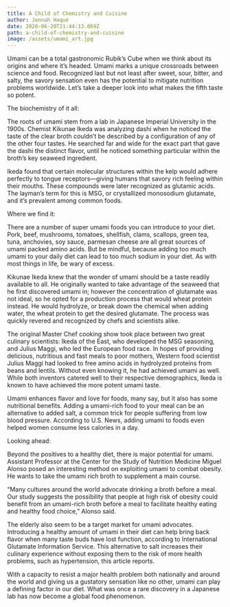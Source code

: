 ```yaml
---
title: A Child of Chemistry and Cuisine
author: Jennah Haque
date: 2020-06-20T21:44:13.069Z
path: a-child-of-chemistry-and-cuisine
image: /assets/umami_art.jpg
---
```

Umami can be a total gastronomic Rubik’s Cube when we think about its origins and where it’s headed. Umami marks a unique crossroads between science and food. Recognized last but not least after sweet, sour, bitter, and salty, the savory sensation even has the potential to mitigate nutrition problems worldwide. Let’s take a deeper look into what makes the fifth taste so potent.

The biochemistry of it all:

The roots of umami stem from a lab in Japanese Imperial University in the 1900s. Chemist Kikunae Ikeda was analyzing dashi when he noticed the taste of the clear broth couldn’t be described by a configuration of any of the other four tastes. He searched far and wide for the exact part that gave the dashi the distinct flavor, until he noticed something particular within the broth’s key seaweed ingredient.

Ikeda found that certain molecular structures within the kelp would adhere perfectly to tongue receptors—giving humans that savory rich feeling within their mouths. These compounds were later recognized as glutamic acids. The layman’s term for this is MSG, or crystallized monosodium glutamate, and it’s prevalent among common foods.

Where we find it:

There are a number of super umami foods you can introduce to your diet. Pork, beef, mushrooms, tomatoes, shellfish, clams, scallops, green tea, tuna, anchovies, soy sauce, parmesan cheese are all great sources of umami packed amino acids. But be mindful, because adding too much umami to your daily diet can lead to too much sodium in your diet. As with most things in life, be wary of excess.

Kikunae Ikeda knew that the wonder of umami should be a taste readily available to all. He originally wanted to take advantage of the seaweed that he first discovered umami in; however the concentration of glutamate was not ideal, so he opted for a production process that would wheat protein instead. He would hydrolyze, or break down the chemical when adding water, the wheat protein to get the desired glutamate. The process was quickly revered and recognized by chefs and scientists alike.

The original Master Chef cooking show took place between two great culinary scientists: Ikeda of the East, who developed the MSG seasoning, and Julius Maggi, who led the European food race. In hopes of providing delicious, nutritious and fast meals to poor mothers, Western food scientist Julius Maggi had looked to free amino acids in hydrolyzed proteins from beans and lentils. Without even knowing it, he had achieved umami as well. While both inventors catered well to their respective demographics, Ikeda is known to have achieved the more potent umami taste.

Umami enhances flavor and love for foods, many say, but it also has some nutritional benefits. Adding a umami-rich food to your meal can be an alternative to added salt, a common trick for people suffering from low blood pressure. According to U.S. News, adding umami to foods even helped women consume less calories in a day.

Looking ahead:

Beyond the positives to a healthy diet, there is major potential for umami. Assistant Professor at the Center for the Study of Nutrition Medicine Miguel Alonso posed an interesting method on exploiting umami to combat obesity. He wants to take the umami rich broth to supplement a main course.

“Many cultures around the world advocate drinking a broth before a meal. Our study suggests the possibility that people at high risk of obesity could benefit from an umami-rich broth before a meal to facilitate healthy eating and healthy food choice,” Alonso said.

The elderly also seem to be a target market for umami advocates. Introducing a healthy amount of umami in their diet can help bring back flavor when many taste buds have lost function, according to International Glutamate Information Service. This alternative to salt increases their culinary experience without exposing them to the risk of more health problems, such as hypertension, this article reports.

With a capacity to resist a major health problem both nationally and around the world and giving us a gustatory sensation like no other, umami can play a defining factor in our diet. What was once a rare discovery in a Japanese lab has now become a global food phenomenon.